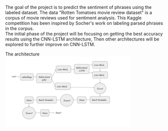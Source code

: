 The goal of the project is to predict the sentiment of phrases using the labeled dataset. The data "Rotten Tomatoes movie review dataset" is a corpus of movie reviews used for sentiment analysis. This Kaggle competition has been inspired by Socher's work on labeling parsed phrases in the corpus.  
The initial phase of the project will be focusing on getting the best accuracy results using the CNN-LSTM architecture, Then other architectures will be explored to further improve on CNN-LSTM.

The architecture 
    <img src="image/sentiment_analysis.jpg" alt="Drawing" style="width: 400px;"/>
